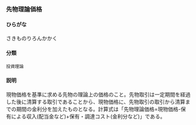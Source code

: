 <div style="display:none;">

## [あ行](securities-terms?id=あ行)
## [か行](securities-terms?id=か行)
## [さ行](securities-terms?id=さ行)

</div>

### 先物理論価格

#### ひらがな

さきものりろんかかく

#### 分類

`投資理論`

#### 説明

現物価格を基準に求める先物の理論上の価格のこと。先物取引は一定期間を経過した後に清算する取引であることから、現物価格に、先物取引の取引から清算までの期間の金利分を加えたものとなる。計算式は「先物理論価格=現物価格-保有による収入(配当金など)+保有・調達コスト(金利分など)」である。

<div style="display:none;">

## [た行](securities-terms?id=た行)
## [な行](securities-terms?id=な行)
## [は行](securities-terms?id=は行)
## [ま行](securities-terms?id=ま行)
## [や行](securities-terms?id=や行)
## [ら行](securities-terms?id=ら行)
## [わ行](securities-terms?id=わ行)
## [英数字・記号](securities-terms?id=英数字・記号)

</div>

